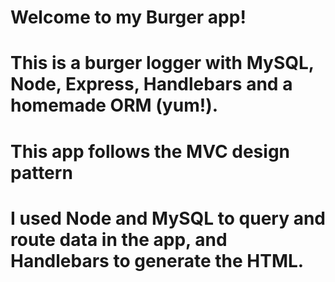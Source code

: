 # Welcome to my Burger app!

# This is a burger logger with MySQL, Node, Express, Handlebars and a homemade ORM (yum!). 

# This app follows the MVC design pattern

# I used Node and MySQL to query and route data in the app, and Handlebars to generate the HTML.